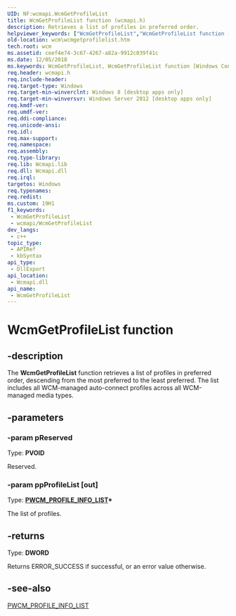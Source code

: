 ```yaml
---
UID: NF:wcmapi.WcmGetProfileList
title: WcmGetProfileList function (wcmapi.h)
description: Retrieves a list of profiles in preferred order.
helpviewer_keywords: ["WcmGetProfileList","WcmGetProfileList function [Windows Connection Manager]","wcm.wcmgetprofilelist","wcmapi/WcmGetProfileList"]
old-location: wcm\wcmgetprofilelist.htm
tech.root: wcm
ms.assetid: ceef4e74-3c67-4267-a82a-9912c039f41c
ms.date: 12/05/2018
ms.keywords: WcmGetProfileList, WcmGetProfileList function [Windows Connection Manager], wcm.wcmgetprofilelist, wcmapi/WcmGetProfileList
req.header: wcmapi.h
req.include-header: 
req.target-type: Windows
req.target-min-winverclnt: Windows 8 [desktop apps only]
req.target-min-winversvr: Windows Server 2012 [desktop apps only]
req.kmdf-ver: 
req.umdf-ver: 
req.ddi-compliance: 
req.unicode-ansi: 
req.idl: 
req.max-support: 
req.namespace: 
req.assembly: 
req.type-library: 
req.lib: Wcmapi.lib
req.dll: Wcmapi.dll
req.irql: 
targetos: Windows
req.typenames: 
req.redist: 
ms.custom: 19H1
f1_keywords:
 - WcmGetProfileList
 - wcmapi/WcmGetProfileList
dev_langs:
 - c++
topic_type:
 - APIRef
 - kbSyntax
api_type:
 - DllExport
api_location:
 - Wcmapi.dll
api_name:
 - WcmGetProfileList
---
```


# WcmGetProfileList function


## -description

The <b>WcmGetProfileList</b> function retrieves a list of profiles in preferred order, descending from the most preferred to the least preferred. The list includes all WCM-managed auto-connect profiles across all WCM-managed media types.

## -parameters

### -param pReserved

Type: <b>PVOID</b>

Reserved.

### -param ppProfileList [out]

Type: <b><a href="/windows/desktop/api/wcmapi/ns-wcmapi-wcm_profile_info_list">PWCM_PROFILE_INFO_LIST</a>*</b>

The list of profiles.

## -returns

Type: <b>DWORD</b>

Returns ERROR_SUCCESS if successful, or an error value otherwise.

## -see-also

<a href="/windows/desktop/api/wcmapi/ns-wcmapi-wcm_profile_info_list">PWCM_PROFILE_INFO_LIST</a>